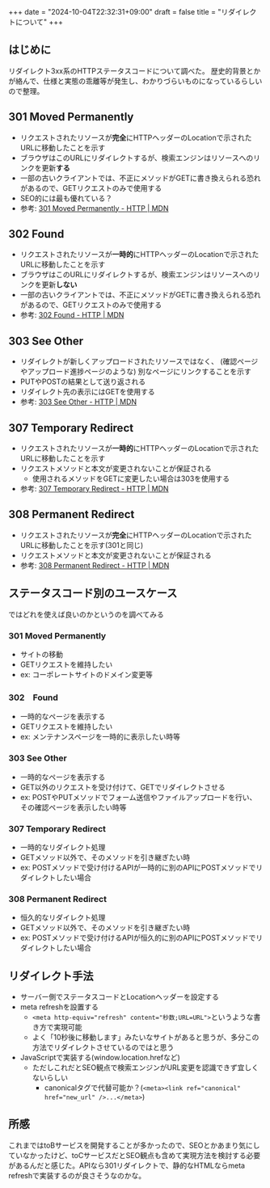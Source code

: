 +++
date = "2024-10-04T22:32:31+09:00"
draft = false
title = "リダイレクトについて"
+++


## はじめに

リダイレクト3xx系のHTTPステータスコードについて調べた。
歴史的背景とかが絡んで、仕様と実態の乖離等が発生し、わかりづらいものになっているらしいので整理。

## 301 Moved Permanently

- リクエストされたリソースが**完全**にHTTPヘッダーのLocationで示されたURLに移動したことを示す
- ブラウザはこのURLにリダイレクトするが、検索エンジンはリソースへのリンクを更新**する**
- 一部の古いクライアントでは、不正にメソッドがGETに書き換えられる恐れがあるので、GETリクエストのみで使用する
- SEO的には最も優れている？
- 参考: [301 Moved Permanently - HTTP | MDN](https://developer.mozilla.org/ja/docs/Web/HTTP/Status/301)

## 302 Found

- リクエストされたリソースが**一時的**にHTTPヘッダーのLocationで示されたURLに移動したことを示す
- ブラウザはこのURLにリダイレクトするが、検索エンジンはリソースへのリンクを更新**しない**
- 一部の古いクライアントでは、不正にメソッドがGETに書き換えられる恐れがあるので、GETリクエストのみで使用する
- 参考: [302 Found - HTTP | MDN](https://developer.mozilla.org/ja/docs/Web/HTTP/Status/302)

## 303 See Other

- リダイレクトが新しくアップロードされたリソースではなく、 (確認ページやアップロード進捗ページのような) 別なページにリンクすることを示す
- PUTやPOSTの結果として送り返される
- リダイレクト先の表示にはGETを使用する
- 参考: [303 See Other - HTTP | MDN](https://developer.mozilla.org/ja/docs/Web/HTTP/Status/303)

## 307 Temporary Redirect

- リクエストされたリソースが**一時的**にHTTPヘッダーのLocationで示されたURLに移動したことを示す
- リクエストメソッドと本文が変更されないことが保証される
  - 使用されるメソッドをGETに変更したい場合は303を使用する
- 参考: [307 Temporary Redirect - HTTP | MDN](https://developer.mozilla.org/ja/docs/Web/HTTP/Status/307)

## 308 Permanent Redirect

- リクエストされたリソースが**完全**にHTTPヘッダーのLocationで示されたURLに移動したことを示す(301と同じ)
- リクエストメソッドと本文が変更されないことが保証される
- 参考: [308 Permanent Redirect - HTTP | MDN](https://developer.mozilla.org/ja/docs/Web/HTTP/Status/308)
 
## ステータスコード別のユースケース

ではどれを使えば良いのかというのを調べてみる

### 301 Moved Permanently

- サイトの移動
- GETリクエストを維持したい
- ex: コーポレートサイトのドメイン変更等

### 302　Found

- 一時的なページを表示する
- GETリクエストを維持したい
- ex: メンテナンスページを一時的に表示したい時等

### 303 See Other

- 一時的なページを表示する
- GET以外のリクエストを受け付けて、GETでリダイレクトさせる
- ex: POSTやPUTメソッドでフォーム送信やファイルアップロードを行い、その確認ページを表示したい時等

### 307 Temporary Redirect

- 一時的なリダイレクト処理
- GETメソッド以外で、そのメソッドを引き継ぎたい時
- ex: POSTメソッドで受け付けるAPIが一時的に別のAPIにPOSTメソッドでリダイレクトしたい場合

### 308 Permanent Redirect

- 恒久的なリダイレクト処理
- GETメソッド以外で、そのメソッドを引き継ぎたい時
- ex: POSTメソッドで受け付けるAPIが恒久的に別のAPIにPOSTメソッドでリダイレクトしたい場合

## リダイレクト手法

- サーバー側でステータスコードとLocationヘッダーを設定する
- meta refreshを設置する
  - `<meta http-equiv="refresh" content="秒数;URL=URL">`というような書き方で実現可能
  - よく「10秒後に移動します」みたいなサイトがあると思うが、多分この方法でリダイレクトさせているのではと思う
- JavaScriptで実装する(window.location.hrefなど)
  - ただしこれだとSEO観点で検索エンジンがURL変更を認識できず宜しくないらしい
    - canonicalタグで代替可能か？(`<meta><link ref="canonical" href="new_url" />...</meta>`)
 
## 所感

これまではtoBサービスを開発することが多かったので、SEOとかあまり気にしていなかったけど、toCサービスだとSEO観点も含めて実現方法を検討する必要があるんだと感じた。APIなら301リダイレクトで、静的なHTMLならmeta refreshで実装するのが良さそうなのかな。
  
